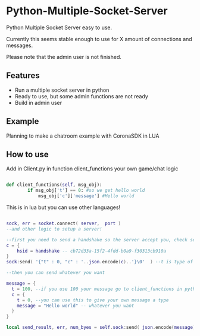 Python-Multiple-Socket-Server
=============================

Python Multiple Socket Server easy to use.

Currently this seems stable enough to use for X amount of connections and messages.

Please note that the admin user is not finished.

## Features
* Run a multiple socket server in python
* Ready to use, but some admin functions are not ready
* Build in admin user

## Example

Planning to make a chatroom example with CoronaSDK in LUA

## How to use

Add in Client.py in function client_functions your own game/chat logic

``` python

def client_functions(self, msg_obj):
		if msg_obj['t'] == 0: #so we get hello world
			msg_obj['c']['message'] #Hello world

```

This is in lua but you can use other languages!

``` lua

sock, err = socket.connect( server,  port )
--and other logic to setup a server!

--first you need to send a handshake so the server accept you, check settings.ini
c = {
	hsid = handshake -- cb72d33a-15f2-4fdd-b0a9-f30313cb910a
}
sock:send( '{"t" : 0, "c" : '..json.encode(c)..'}\0'  ) --t is type of message, 0 is handshake

--then you can send whatever you want

message = {
  t = 100, --if you use 100 your message go to client_functions in python
  c = {
    t = 0, --you can use this to give your own message a type
    message = "Hello world" -- whatever you want
  }
}

local send_result, err, num_byes = self.sock:send( json.encode(message) ..'@end\0'  ) --@end\0 is needed!

```
